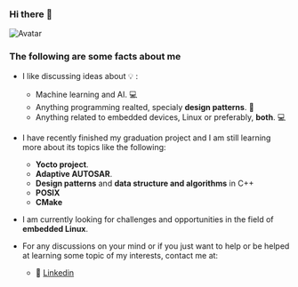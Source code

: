 ### Hi there  :wave:
![Avatar](https://drive.google.com/uc?export=view&id=1jFJ5ivP4eLIJXbn5hnE9SQL8c4DjXoEp)
### The following are some facts about me
- I like discussing ideas about  :bulb: :
  - Machine learning and AI.  :computer:
  - Anything programming realted, specialy **design patterns**.  :large_blue_diamond:
  - Anything related to embedded devices, Linux or preferably, **both**.  :computer:


- I have recently finished my graduation project and I am still learning more about its topics like the following:
  - **Yocto project**.
  - **Adaptive AUTOSAR**.
  - **Design patterns** and **data structure and algorithms** in C++
  - **POSIX**
  - **CMake**

- I am currently looking for challenges and opportunities in the field of **embedded Linux**.

- For any discussions on your mind or if you just want to help or be helped at learning some topic of my interests, contact me at:
  - :link: [Linkedin](https://www.linkedin.com/in/abdalrahman-hesham-7218161a9/)

 
